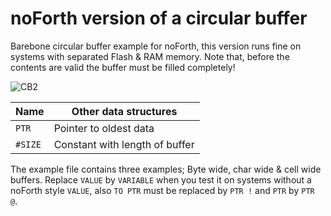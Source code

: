 # noForth version of a circular buffer

Barebone circular buffer example for noForth, this version runs fine on systems with separated Flash & RAM memory.
Note that, before the contents are valid the buffer must be filled completely!  

![CB2](https://user-images.githubusercontent.com/11397265/125295098-2f317e80-e325-11eb-9801-3cb88c6810fc.jpg)

| Name | Other data structures |  
| ------------------- | ---------- |  
| `PTR`   | Pointer to oldest data |  
| `#SIZE` | Constant with length of buffer |  
  
The example file contains three examples; Byte wide, char wide & cell wide buffers. Replace `VALUE` by `VARIABLE` when you test it on systems without a noForth style `VALUE`, also `TO PTR` must be replaced by `PTR !` and `PTR` by `PTR @`.

